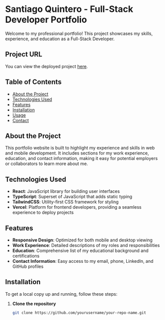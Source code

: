 # Santiago Quintero - Full-Stack Developer Portfolio

Welcome to my professional portfolio! This project showcases my skills, experience, and education as a Full-Stack Developer.

## Project URL

You can view the deployed project [here](https://santiago-quintero-my-cv.vercel.app/).

## Table of Contents

- [About the Project](#about-the-project)
- [Technologies Used](#technologies-used)
- [Features](#features)
- [Installation](#installation)
- [Usage](#usage)
- [Contact](#contact)

## About the Project

This portfolio website is built to highlight my experience and skills in web and mobile development. It includes sections for my work experience, education, and contact information, making it easy for potential employers or collaborators to learn more about me.

## Technologies Used

- **React**: JavaScript library for building user interfaces
- **TypeScript**: Superset of JavaScript that adds static typing
- **TailwindCSS**: Utility-first CSS framework for styling
- **Vercel**: Platform for frontend developers, providing a seamless experience to deploy projects

## Features

- **Responsive Design**: Optimized for both mobile and desktop viewing
- **Work Experience**: Detailed descriptions of my roles and responsibilities
- **Education**: Comprehensive list of my educational background and certifications
- **Contact Information**: Easy access to my email, phone, LinkedIn, and GitHub profiles

## Installation

To get a local copy up and running, follow these steps:

1. **Clone the repository**
   ```bash
   git clone https://github.com/yourusername/your-repo-name.git
